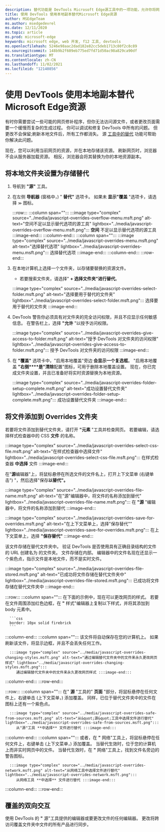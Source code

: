 ```yaml
---
description: 替代功能是 DevTools Microsoft Edge源工具中的一项功能，允许你将网页资源复制到硬盘驱动器。  刷新网页时，DevTools 不会加载资源，而是将其替换为本地副本。
title: 使用 DevTools 使用本地副本替代Microsoft Edge资源
author: MSEdgeTeam
ms.author: msedgedevrel
ms.date: 12/11/2020
ms.topic: article
ms.prod: microsoft-edge
keywords: microsoft edge, web 开发, f12 工具, devtools
ms.openlocfilehash: 5246e98aac2dad182e82cc5deb1713c80f2c8c89
ms.sourcegitcommit: 148b9b2f609eb775ed7fd71d50ac98a829ca90df
ms.translationtype: MT
ms.contentlocale: zh-CN
ms.lasthandoff: 11/02/2021
ms.locfileid: "12140856"
---
```

# <a name="override-webpage-resources-with-local-copies-using-microsoft-edge-devtools"></a>使用 DevTools 使用本地副本替代Microsoft Edge资源

有时你需要尝试一些可能的网页修补程序，但你无法访问源文件，或者更改页面需要一个缓慢而复杂的生成过程。  你可以调试和修复 DevTools 中所有的问题。  但更改不会保留;刷新本地文件后，所有工作都消失。  源 [工具中的替代][DevToolsSourcesTool] 功能可帮助你解决此问题。

现在，您可以利用当前网页的资源，并在本地存储该资源。  刷新网页时，浏览器不会从服务器加载资源。  相反，浏览器会将其替换为你的本地资源副本。


<!-- ====================================================================== -->
## <a name="setting-up-your-local-folder-to-store-overrides"></a>将本地文件夹设置为存储替代

1.  导航到 **"源"** 工具。
1.  在左侧 **导航器** (窗格中，) " **替代"** 选项卡。 如果未 **显示"覆盖** "选项卡，请选择 <code>&#x0226B;</code><!--`≫`--> 图标。

    :::row:::
       :::column span="":::
          :::image type="complex" source="../media/javascript-overrides-overflow-menu.msft.png" alt-text="空间不足以显示替代选项的源工具" lightbox="../media/javascript-overrides-overflow-menu.msft.png":::
             **空间** 不足以显示替代选项的源工具 :::image-end:::
       :::column-end:::
       :::column span="":::
          :::image type="complex" source="../media/javascript-overrides-menu.msft.png" alt-text="选择替代选项" lightbox="../media/javascript-overrides-menu.msft.png":::
             选择替代选项 :::image-end:::
       :::column-end:::
    :::row-end:::

1.  在本地计算机上选择一个文件夹，以存储要替换的资源文件。
     *   若要搜索文件夹，请选择" **+ 选择文件夹"进行替代**。

    :::image type="complex" source="../media/javascript-overrides-select-folder.msft.png" alt-text="选择要用于替代的文件夹" lightbox="../media/javascript-overrides-select-folder.msft.png":::
       选择要用于替代的文件夹
    :::image-end:::

1.  DevTools 警告你必须具有对文件夹的完全访问权限，并且不应显示任何敏感信息。  在警告栏上，选择 **"允许** "以授予访问权限。

    :::image type="complex" source="../media/javascript-overrides-give-access-to-folder.msft.png" alt-text="授予 DevTools 对文件夹的访问权限" lightbox="../media/javascript-overrides-give-access-to-folder.msft.png":::
       授予 DevTools 对文件夹的访问权限
    :::image-end:::

1.  在 **"覆盖"** 选项卡中，"启用本地覆盖"旁边 **会显示一个复选框**。  "启用本地覆盖 **"右侧****是"清除**配置"图标，可用于删除本地覆盖设置。  现在，你已完成文件夹设置，并且已准备好将实时资源替换为本地资源。

    :::image type="complex" source="../media/javascript-overrides-folder-setup-complete.msft.png" alt-text="成功设置替代文件夹" lightbox="../media/javascript-overrides-folder-setup-complete.msft.png":::
       成功设置替代文件夹
    :::image-end:::


<!-- ====================================================================== -->
## <a name="adding-files-to-your-overrides-folder"></a>将文件添加到 Overrides 文件夹

若要将文件添加到替代文件夹，请打开 **"元素** "工具并检查网页。  若要编辑，请选择样式检查器中的 CSS **文件** 的名称。

:::image type="complex" source="../media/javascript-overrides-select-css-file.msft.png" alt-text="在样式检查器中选择文件" lightbox="../media/javascript-overrides-select-css-file.msft.png":::
   在样式检查器 **中选择** 文件
:::image-end:::

在"**源**编辑器"上，将鼠标悬停在所选文件的文件名上，打开上下文菜单 (右键单击") "，然后选择"保存**以替代"。**

:::image type="complex" source="../media/javascript-overrides-file-name.msft.png" alt-text="在&quot;源&quot;编辑器中，将文件的名称添加到替代" lightbox="../media/javascript-overrides-file-name.msft.png":::
   在 **"源** "编辑器中，将文件的名称添加到替代
:::image-end:::

:::image type="complex" source="../media/javascript-overrides-save-for-overrides.msft.png" alt-text="在上下文菜单上，选择&quot;保存替代&quot;" lightbox="../media/javascript-overrides-save-for-overrides.msft.png":::
   在上下文菜单上，选择 **"保存替代"**
:::image-end:::

该文件存储在替代文件夹中。  验证 DevTools 是否使用具有正确目录结构的文件的 URL 创建名为 的文件夹。  文件存储在内部。  编辑器中的文件名现在还显示一个紫色点，指示文件是本地文件，而不是实时文件。

:::image type="complex" source="../media/javascript-overrides-file-stored.msft.png" alt-text="已成功将文件存储在替代文件夹中" lightbox="../media/javascript-overrides-file-stored.msft.png":::
   已成功将文件存储在替代文件夹中
:::image-end:::

:::row:::
   :::column span="":::
      在下面的示例中，现在可以更改网页的样式。  若要在文件周围添加红色边框，在 **"** 样式"编辑器上复制以下样式，并将其添加到 body 元素中。

      ```css
      border: 10px solid firebrick
      ```
   :::column-end:::
   :::column span="":::
      该文件将自动保存在您的计算机上。  如果刷新该文件，将显示边框，并且不会丢失任何工作。

      :::image type="complex" source="../media/javascript-overrides-changing-styles.msft.png" alt-text="通过编辑替代文件夹中的文件来永久更改网页样式" lightbox="../media/javascript-overrides-changing-styles.msft.png":::
         通过编辑替代文件夹中的文件来永久更改网页样式 :::image-end:::
   :::column-end:::
:::row-end:::

:::row:::
   :::column span="":::
      在" **源** "工具的" **页面** "部分，将鼠标悬停在任何文件上，右键单击 (上下文菜单，) 添加覆盖。  同样，已位于替代文件夹中的文件在图标上还有一个紫色点。

      :::image type="complex" source="../media/javascript-overrides-safe-from-sources.msft.png" alt-text="从&quot;源&quot;工具中选择文件进行替代" lightbox="../media/javascript-overrides-safe-from-sources.msft.png":::
         从"源"工具 **中选择** 文件进行替代 :::image-end:::
   :::column-end:::
   :::column span="":::
      或者，在 **"** 网络"工具上，将鼠标悬停在任何文件上，右键单击 (上下文菜单，) 添加覆盖。  当替代生效时，位于您的计算机上而非实时网页中的文件。  当替代生效时，在 **"** 网络"工具上，找到文件名旁边的警告图标。

      :::image type="complex" source="../media/javascript-overrides-network.msft.png" alt-text="从网络工具中选择文件进行替代" lightbox="../media/javascript-overrides-network.msft.png":::
         从网络工具 **中选择** 文件进行替代 :::image-end:::
   :::column-end:::
:::row-end:::


<!-- ====================================================================== -->
## <a name="two-way-interaction-of-overrides"></a>覆盖的双向交互

使用 DevTools 的 **"** 源"工具提供的编辑器或要更改文件的任何编辑器。  更改将跨访问覆盖文件夹中文件的所有产品进行同步。


<!-- ====================================================================== -->
<!-- links -->
[DevToolsSourcesTool]: ../sources/index.md "源工具概述 | Microsoft Docs"
